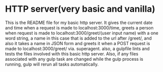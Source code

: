 # HTTP server(very basic and vanilla)
This is the README file for my basic http server. It gives the current date and time when a request is made to localhost:3000/time, greets a person when request is made to localhost:3000/greet/(user input name) with a one word string, a name in this case that is added to the url after /greet/, and also it takes a name in JSON form and greets it when a POST request is made to localhost:3000/greet/ via. superagent. also, a gulpfile lints and tests the files involved with this basic http server. Also, if any files associated with any gulp task are changed while the gulp process is running, gulp will rerun all tasks automatically.
